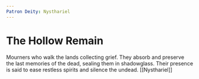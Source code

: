 ```yaml
---
Patron Deity: Nysthariel
---
```


# The Hollow Remain


Mourners who walk the lands collecting grief. They absorb and preserve the last memories of the dead, sealing them in shadowglass. Their presence is said to ease restless spirits and silence the undead.
[[Nysthariel]]
